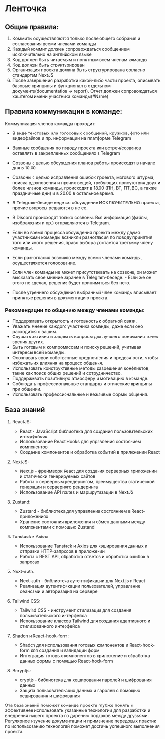 # Ленточка

## Общие правила:
1. Коммиты осуществляются только после общего собрания и согласования всеми членами команды
2. Каждый коммит должен сопровождаться сообщением исключительно на английском языке
3. Код должен быть читаемым и понятным всем членам команды
4. Код должен быть структурирован
5. Организация проекта должна быть структурирована согласно стандартам NextJS
6. После завершения разработки какой-либо части проекта, описывать базовые принципы и функционал в отдельном документе(documentation -> report). Отчет должен сопровождаться хэштегом имени участника команды(#Name)

## Правила коммуникации в команде:
Коммуникация членов команды проходит:
- В виде текстовых или голосовых сообщений, кружков, фото или видеофайлов и пр. информации на платформе Telegram
- Важные сообщения по поводу проекта или встреч/созвонов оставлять в закрепленных сообщениях в Telegram
- Созвоны с целью обсуждения планов работы происходят в начале дня в 10.00
- Созвоны с целью исправления ошибок проекта, мзгового штурма, поиска вдохновения и прочих вещей, требующих присутствия двух и более членов команды, происходят в 18.00 (ПН, ВТ, ПТ, ВС, а также праздничные дни) и в 20.00 в остальное время.

- В Telegram-беседе ведется обсуждение ИСКЛЮЧИТЕЛЬНО проекта, прочие вопросы решаются в не ее. 
- В Discord происходят только созвоны. Вся информация (файлы, изображения и пр.) отправляются в Telegram.
- Если во время процесса обсуждения проекта между двумя участниками команды возникли разногласия по поводу принятия того или иного решения, право выбора достается третьему члену команды.
- Если разногласия возникло между всеми членами команды, осуществляется голосование.
- Если член команды не может присутствовать на созвоне, он может высказать свое мнение заранее в Telegram-беседе. - Если же он этого не сделал, решение будет приниматься без него.
- После утреннего обсуждения выбранный член команды вписывает принятые решения в документацию проекта.

### Рекомендации по общению между членами команды:
- Поддерживать открытость и готовность к обратной связи.
- Уважать мнение каждого участника команды, даже если оно расходится с вашим.
- Слушать активно и задавать вопросы для лучшего понимания точек зрения других.
- Быть готовым к компромиссам и поиску решений, учитывая интересы всей команды.
- Осознавать свои собственные предпочтения и предвзятости, чтобы избежать их влияния на процесс общения.
- Использовать конструктивные методы разрешения конфликтов, такие как поиск общих решений и сотрудничество.
- Поддерживать позитивную атмосферу и мотивацию в команде.
- Соблюдать профессиональные стандарты и этические принципы при общении.
- Использовать профессиональные и вежливые формы общения.


## База знаний

1. ReactJS:
	- React - JavaScript библиотека для создания пользовательских интерфейсов
	- Использование React Hooks для управления состоянием компонентов
	- Создание компонентов и обработка событий в приложении React

2. NextJS:
	- Next.js - фреймворк React для создания серверных приложений и статически генерируемых сайтов
	- Работа с серверным рендерингом, преимущества статической генерации и серверного рендеринга
	- Использование API routes и маршрутизации в NextJS

3. Zustand:
	- Zustand - библиотека для управления состоянием в React-приложениях
	- Хранение состояния приложения и обмен данными между компонентами с помощью Zustand

4. Tanstack и Axios:
	- Использование Tanstack и Axios для кэширования данных и отправки HTTP-запросов в приложении
	- Работа с REST API, обработка ответов и обработка ошибок в запросах

5. Next-auth:
	- Next-auth - библиотека аутентификации для Next.js и React
	- Реализация аутентификации пользователей, управление сеансами и авторизация на сервере

6. Tailwind CSS:
	- Tailwind CSS - инструмент стилизации для создания пользовательского интерфейса
	- Использование классов Tailwind для создания адаптивного и стилизованного интерфейса

7. Shadcn и React-hook-form:
	- Shadcn для использования готовых компонентов и React-hook-form для создания и валидации форм
	- Интеграция готовых компонентов в приложение и обработка данных формы с помощью React-hook-form

8. Bcryptjs:
	- cryptjs - библиотека для хеширования паролей и шифрования данных
	- Защита пользовательских данных и паролей с помощью хеширования и шифрования

Эта база знаний поможет команде проекта глубже понять и эффективнее использовать указанные технологии для разработки и внедрения нашего проекта по дарению подарков между друзьями. Регулярное изучение документации и применение передовых практик по использованию технологий поможет достичь успешного выполнения проекта.
